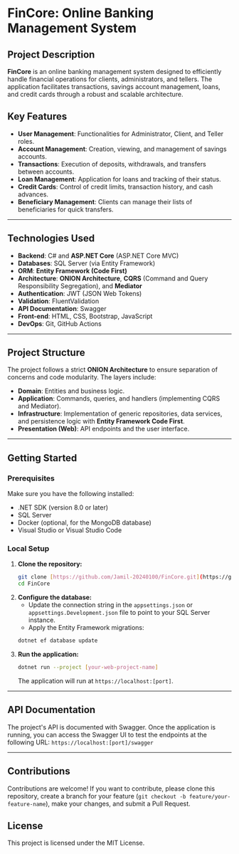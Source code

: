 # FinCore: Online Banking Management System

## Project Description
**FinCore** is an online banking management system designed to efficiently handle financial operations for clients, administrators, and tellers. The application facilitates transactions, savings account management, loans, and credit cards through a robust and scalable architecture.

## Key Features
* **User Management**: Functionalities for Administrator, Client, and Teller roles.
* **Account Management**: Creation, viewing, and management of savings accounts.
* **Transactions**: Execution of deposits, withdrawals, and transfers between accounts.
* **Loan Management**: Application for loans and tracking of their status.
* **Credit Cards**: Control of credit limits, transaction history, and cash advances.
* **Beneficiary Management**: Clients can manage their lists of beneficiaries for quick transfers.

---

## Technologies Used
* **Backend**: C# and **ASP.NET Core** (ASP.NET Core MVC)
* **Databases**: SQL Server (via Entity Framework)
* **ORM**: **Entity Framework (Code First)**
* **Architecture**: **ONION Architecture**, **CQRS** (Command and Query Responsibility Segregation), and **Mediator**
* **Authentication**: JWT (JSON Web Tokens)
* **Validation**: FluentValidation
* **API Documentation**: Swagger
* **Front-end**: HTML, CSS, Bootstrap, JavaScript
* **DevOps**: Git, GitHub Actions

---

## Project Structure
The project follows a strict **ONION Architecture** to ensure separation of concerns and code modularity. The layers include:
* **Domain**: Entities and business logic.
* **Application**: Commands, queries, and handlers (implementing CQRS and Mediator).
* **Infrastructure**: Implementation of generic repositories, data services, and persistence logic with **Entity Framework Code First**.
* **Presentation (Web)**: API endpoints and the user interface.

---

## Getting Started

### Prerequisites
Make sure you have the following installed:
* .NET SDK (version 8.0 or later)
* SQL Server
* Docker (optional, for the MongoDB database)
* Visual Studio or Visual Studio Code

### Local Setup
1.  **Clone the repository:**
    ```bash
    git clone [https://github.com/Jamil-20240100/FinCore.git](https://github.com/Jamil-20240100/FinCore.git)
    cd FinCore
    ```
2.  **Configure the database:**
    * Update the connection string in the `appsettings.json` or `appsettings.Development.json` file to point to your SQL Server instance.
    * Apply the Entity Framework migrations:
    ```bash
    dotnet ef database update
    ```
3.  **Run the application:**
    ```bash
    dotnet run --project [your-web-project-name]
    ```
    The application will run at `https://localhost:[port]`.

---

## API Documentation
The project's API is documented with Swagger. Once the application is running, you can access the Swagger UI to test the endpoints at the following URL:
`https://localhost:[port]/swagger`

---

## Contributions
Contributions are welcome! If you want to contribute, please clone this repository, create a branch for your feature (`git checkout -b feature/your-feature-name`), make your changes, and submit a Pull Request.

## License
This project is licensed under the MIT License.
